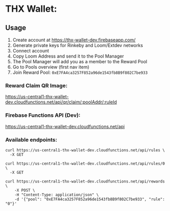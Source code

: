# THX Wallet:

## Usage

1. Create account at https://thx-wallet-dev.firebaseapp.com/
2. Generate private keys for Rinkeby and Loom/Extdev networks
3. Connect account
4. Copy Loom Address and send it to the Pool Manager
5. The Pool Manager will add you as a member to the Reward Pool
6. Go to Pools overview (first nav item)
7. Join Reward Pool: `0xE7FA4ca3257F852a96de1543fb8B9f802C7be933`

### Reward Claim QR Image:
https://us-central1-thx-wallet-dev.cloudfunctions.net/api/qr/claim/:poolAddr/:ruleId

### Firebase Functions API (Dev):
https://us-central1-thx-wallet-dev.cloudfunctions.net/api

### Available endpoints:

```
curl https://us-central1-thx-wallet-dev.cloudfunctions.net/api/rules \
  -X GET
```

```
curl https://us-central1-thx-wallet-dev.cloudfunctions.net/api/rules/0 \
  -X GET
```

```
curl https://us-central1-thx-wallet-dev.cloudfunctions.net/api/rewards \
	-X POST \
	-H "Content-Type: application/json" \
	-d '{"pool": "0xE7FA4ca3257F852a96de1543fb8B9f802C7be933", "rule": "0"}'
```
